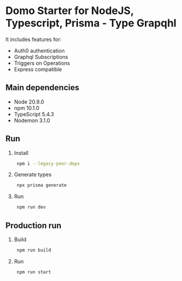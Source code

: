 # Domo Starter for NodeJS, Typescript, Prisma - Type Grapqhl

It includes features for:

- Auth0 authentication
- Graphql Subscriptions
- Triggers on Operations
- Express compatible

## Main dependencies

- Node 20.9.0
- npm 10.1.0
- TypeScript 5.4.3
- Nodemon 3.1.0

## Run

1. Install

   ```bash
    npm i --legacy-peer-deps
   ```

2. Generate types

   ```bash
    npx prisma generate
   ```

3. Run

   ```bash
    npm run dev
   ```

## Production run

1. Build

   ```bash
    npm run build
   ```

2. Run

   ```bash
    npm run start
   ```